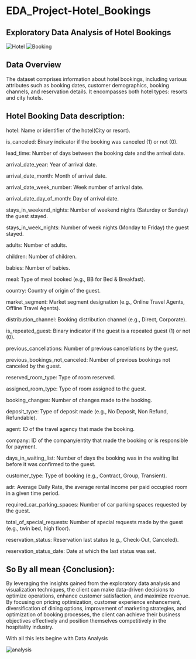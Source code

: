 # EDA_Project-Hotel_Bookings
## Exploratory Data Analysis of Hotel Bookings

![Hotel](https://github.com/KushangShah/EDA_Project-Hotel_Bookings/assets/124147164/0d9fff9c-4fb5-4420-99ce-39340166eabe)
![Booking](https://github.com/KushangShah/EDA_Project-Hotel_Bookings/assets/124147164/fccfc230-332a-4551-860b-05538d5a8653)

## Data Overview
The dataset comprises information about hotel bookings, including various attributes such as booking dates, customer demographics, booking channels, and reservation details. It encompasses both hotel types: resorts and city hotels.


## Hotel Booking Data description:

hotel: Name or identifier of the hotel(City or resort).

is_canceled: Binary indicator if the booking was canceled (1) or not (0).

lead_time: Number of days between the booking date and the arrival date.

arrival_date_year: Year of arrival date.

arrival_date_month: Month of arrival date.

arrival_date_week_number: Week number of arrival date.

arrival_date_day_of_month: Day of arrival date.

stays_in_weekend_nights: Number of weekend nights (Saturday or Sunday) the guest stayed.

stays_in_week_nights: Number of week nights (Monday to Friday) the guest stayed.

adults: Number of adults.

children: Number of children.

babies: Number of babies.

meal: Type of meal booked (e.g., BB for Bed & Breakfast).

country: Country of origin of the guest.

market_segment: Market segment designation (e.g., Online Travel Agents, Offline Travel Agents).

distribution_channel: Booking distribution channel (e.g., Direct, Corporate).

is_repeated_guest: Binary indicator if the guest is a repeated guest (1) or not (0).

previous_cancellations: Number of previous cancellations by the guest.

previous_bookings_not_canceled: Number of previous bookings not canceled by the guest.

reserved_room_type: Type of room reserved.

assigned_room_type: Type of room assigned to the guest.

booking_changes: Number of changes made to the booking.

deposit_type: Type of deposit made (e.g., No Deposit, Non Refund, Refundable).

agent: ID of the travel agency that made the booking.

company: ID of the company/entity that made the booking or is responsible for payment.

days_in_waiting_list: Number of days the booking was in the waiting list before it was confirmed to the guest.

customer_type: Type of booking (e.g., Contract, Group, Transient).

adr: Average Daily Rate, the average rental income per paid occupied room in a given time period.

required_car_parking_spaces: Number of car parking spaces requested by the guest.

total_of_special_requests: Number of special requests made by the guest (e.g., twin bed, high floor).

reservation_status: Reservation last status (e.g., Check-Out, Canceled).

reservation_status_date: Date at which the last status was set.


## So By all mean {Conclusion}:

By leveraging the insights gained from the exploratory data analysis and visualization techniques, the client can make data-driven decisions to optimize operations, enhance customer satisfaction, and maximize revenue. By focusing on pricing optimization, customer experience enhancement, diversification of dining options, improvement of marketing strategies, and optimization of booking processes, the client can achieve their business objectives effectively and position themselves competitively in the hospitality industry.

With all this lets begine with Data Analysis

![analysis](https://github.com/KushangShah/EDA_Project-Hotel_Bookings/assets/124147164/3a0d0b42-4321-4626-ba47-99de012d14d9)
